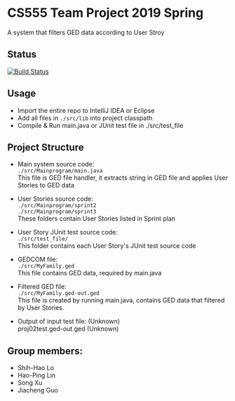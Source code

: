 # CS555 Team Project 2019 Spring

A system that filters GED data according to User Stroy

## Status

[![Build Status](https://travis-ci.org/Shih-Hao-Lo/cs555teamproj2019spring.svg?branch=java-branch-ci-test)](https://travis-ci.org/Shih-Hao-Lo/cs555teamproj2019spring)

## Usage

* Import the entire repo to IntelliJ IDEA or Eclipse
* Add all files in `./src/lib` into project classpath
* Compile & Run main.java or JUnit test file in ./src/test_file

## Project Structure

* Main system source code: <br>
  `./src/Mainprogram/main.java` <br>
  This file is GED file handler, it extracts string in GED file and applies User Stories to GED data <br>
* User Stories source code: <br>
  `./src/Mainprogram/sprint2` <br>
  `./src/Mainprogram/sprint3` <br>
  These folders contain User Stories listed in Sprint plan<br>
* User Story JUnit test source code: <br>
  `./src/test_file/` <br>
  This folder contains each User Story's JUnit test source code <br>
* GEDCOM file:<br>
  `./src/MyFamily.ged` <br>
  This file contains GED data, required by main.java <br>
* Filtered GED file: <br>
  `./src/MyFamily.ged-out.ged` <br>
  This file is created by running main.java, contains GED data that filtered by User Stories. <br>
  
* Output of input test file: (Unknown) <br>
  proj02test.ged-out.ged  (Unknown) <br>

## Group members:
* Shih-Hao Lo
* Hao-Ping Lin
* Song Xu
* Jiacheng Guo
